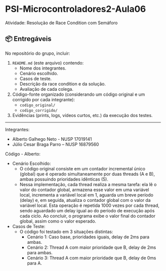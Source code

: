 
# PSI-Microcontroladores2-Aula06
Atividade: Resolução de Race Condition com Semáforo

## 📦 Entregáveis

No repositório do grupo, incluir:
1. `README.md` (este arquivo) contendo:
   - Nome dos integrantes.
   - Cenário escolhido.
   - Casos de teste.
   - Descrição da race condition e da solução.
   - Avaliação de cada colega.
2. Código-fonte organizado (considerando um código original e um corrigido por cada integrante):
   - `codigo_original/`
   - `codigo_corrigido/`
3. Evidências (prints, logs, vídeos curtos, etc.) da execução dos testes.

---
Integrantes:
   - Alberto Galhego Neto - NUSP 17019141
   - Júlio Cesar Braga Parro – NUSP 16879560

Código - Alberto:
   - Cenário Escolhido: 
      - O código original consiste em um contador incremental único (global) que é operado simultaneamente por duas threads (A e B), ambas possuindo prioridades idênticas (5).
      - Nessa implementação, cada thread realiza a mesma tarefa: ela lê o valor do contador global, armazena esse valor em uma variável local, incrementa a variável local em 1, aguarda um breve período (delay) e, em seguida, atualiza o contador global com o valor da variável local. Esta operação é repetida 1000 vezes por cada thread, sendo aguardado um delay igual ao do período de execução após cada ciclo. Ao concluir, o programa exibe o valor final do contador global, assim como o valor esperado.
   - Casos de Teste:
      - O código foi testado em 3 situações distintas:
         - Cenário 1: Caso base, prioridades iguais, delay de 2ms para ambas.
         - Cenário 2: Thread A com maior prioridade que B, delay de 2ms para ambas.
         - Cenário 3: Thread A com maior prioridade que B, delay de 0ms para A.
